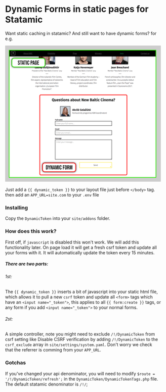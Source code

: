 # Dynamic Forms in static pages for Statamic

Want static caching in statamic? And still want to have dynamic forms? for e.g.

![dynamic form in static page](public/dynamic_in_static.png)

Just add a `{{ dynamic_token }}` to your layout file just before `</body>` tag.
then add an `APP_URL=site.com` to your `.env` file

### Installing
Copy the `DynamicToken` into your `site/addons` folder.
### How does this work?
First off, if `javascript` is disabled this won't work. We will add this functionality later. On page load it will get a fresh csrf token and update all your forms with it. It will automatically update the token every 15 minutes.
##### There are two parts:
###### 1st:
The `{{ dynamic_token }}` inserts a bit of javascript into your static html file, which allows it to pull a new `csrf` token and update all `<form>` tags which have an `<input name="_token">`, this applies to all `{{ form:create }}` tags, or any form if you add `<input name="_token">` to your normal forms.
###### 2st:
A simple controller, note you might need to exclude `/!/DynamicToken` from csrf setting like
Disable CSRF verification by adding `/!/DynamicToken` to the `csrf_exclude` array in `site/settings/system.yaml`. Don't worry we check that the referrer is comming from your `APP_URL`.

### Gotchas
If you've changed your api denominator, you will need to modify `$route = '/!/DynamicToken/refresh';` in the `DynamicToken/DynamicTokenTags.php` file. The default statamic denominator is `/!/`;
